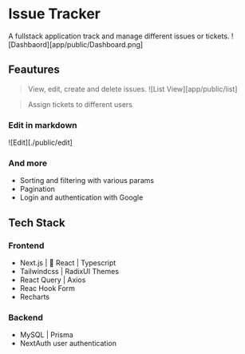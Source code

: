 # Issue Tracker

A fullstack application track and manage different issues or tickets.
![Dashbaord][app/public/Dashboard.png]

## Feautures

> View, edit, create and delete issues.
> ![List View][app/public/list]

> Assign tickets to different users

### Edit in markdown

![Edit][./public/edit]

### And more

- Sorting and filtering with various params
- Pagination
- Login and authentication with Google

## Tech Stack

### Frontend

- Next.js |  React | Typescript
- Tailwindcss | RadixUI Themes
- React Query | Axios
- Reac Hook Form
- Recharts

### Backend

- MySQL | Prisma
- NextAuth user authentication
